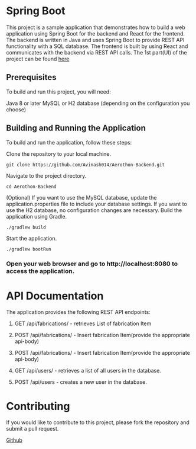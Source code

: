 # Spring Boot
This project is a sample application that demonstrates how to build a web application using Spring Boot for the backend and React for the frontend. The backend is written in Java and uses Spring Boot to provide REST API functionality with a SQL database. 
The frontend is built by using React and communicates with the backend via REST API calls.
The 1st part(UI) of the project can be found [here](https://github.com/Avinash014/Aerothon-UI) 

## Prerequisites
To build and run this project, you will need:

Java 8 or later
MySQL or H2 database (depending on the configuration you choose)
## Building and Running the Application
To build and run the application, follow these steps:

Clone the repository to your local machine.

```git clone https://github.com/Avinash014/Aerothon-Backend.git```

Navigate to the project directory.

```cd Aerothon-Backend```

(Optional) If you want to use the MySQL database, update the application.properties file to include your database settings. If you want to use the H2 database, no configuration changes are necessary.
Build the application using Gradle.

```./gradlew build```

Start the application.


```./gradlew bootRun```


### Open your web browser and go to http://localhost:8080 to access the application.
# API Documentation
The application provides the following REST API endpoints:

1. GET /api/fabrications/ - retrieves List of fabrication Item

2. POST /api/fabrications/ - Insert fabrication Item(provide the appropriate api-body)

3. POST /api/fabrications/ - Insert fabrication Item(provide the appropriate api-body)

4. GET /api/users/ - retrieves a list of all users in the database.

5. POST /api/users - creates a new user in the database.

# Contributing
If you would like to contribute to this project, please fork the repository and submit a pull request.

[Github](https://github.com/Avinash014/Aerothon-Backend)
